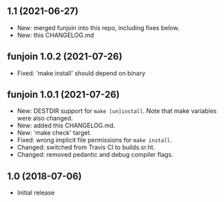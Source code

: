 1.1 (2021-06-27)
----------------
 - New: merged funjoin into this repo, including fixes below.
 - New: this CHANGELOG.md

**funjoin** 1.0.2 (2021-07-26)
------------------------------
 - Fixed: 'make install' should depend on binary

**funjoin** 1.0.1 (2021-07-26)
------------------------------
 - New: DESTDIR support for `make [un]install`. Note that make variables were
   also changed.
 - New: added this CHANGELOG.md.
 - New: 'make check' target.
 - Fixed: wrong implicit file permissions for `make install`.
 - Changed: switched from Travis CI to builds.sr.ht.
 - Changed: removed pedantic and debug compiler flags.

1.0 (2018-07-06)
----------------
 - Initial release
